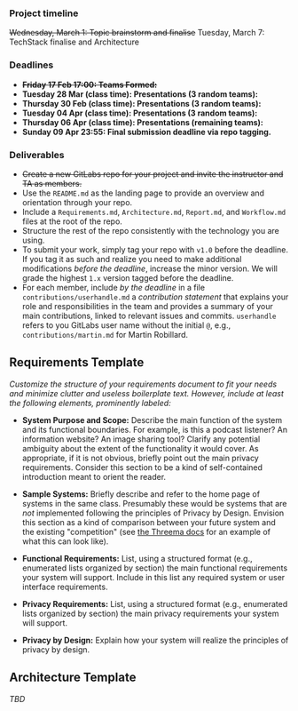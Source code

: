 ### Project timeline

~~Wednesday, March 1: Topic brainstorm and finalise~~
Tuesday, March 7: TechStack finalise and Architecture

### Deadlines

* ~~**Friday 17 Feb 17:00: Teams Formed:**~~
* **Tuesday 28 Mar (class time): Presentations (3 random teams):** 
* **Thursday 30 Feb (class time): Presentations (3 random teams):** 
* **Tuesday 04 Apr (class time): Presentations (3 random teams):** 
* **Thursday 06 Apr (class time): Presentations (remaining teams):** 
* **Sunday 09 Apr 23:55: Final submission deadline via repo tagging.**



### Deliverables

* ~~Create a new GitLabs repo for your project and invite the instructor and TA as members.~~ 
* Use the `README.md` as the landing page to provide an overview and orientation through your repo.
* Include a `Requirements.md`, `Architecture.md`, `Report.md`, and `Workflow.md` files at the root of the repo.
* Structure the rest of the repo consistently with the technology you are using.
* To submit your work, simply tag your repo with `v1.0` before the deadline. If you tag it as such and realize you need to make additional modifications _before the deadline_, increase the minor version. We will grade the highest `1.x` version tagged before the deadline.
* For each member, include _by the deadline_ in a file `contributions/userhandle.md` a _contribution statement_ that explains your role and responsibilities in the team and provides a summary of your main contributions, linked to relevant issues and commits. `userhandle` refers to you GitLabs user name without the initial `@`, e.g., `contributions/martin.md` for Martin Robillard. 

## Requirements Template

_Customize the structure of your requirements document to fit your needs and minimize clutter and useless boilerplate text. However, include at least the following elements, prominently labeled:_

* **System Purpose and Scope:** Describe the main function of the system and its functional boundaries. For example, is this a podcast listener? An information website? An image sharing tool? Clarify any potential ambiguity about the extent of the functionality it would cover. As appropriate, if it is not obvious, briefly point out the main privacy requirements. Consider this section to be a kind of self-contained introduction meant to orient the reader.

* **Sample Systems:** Briefly describe and refer to the home page of systems in the same class. Presumably these would be systems that are _not_ implemented following the principles of Privacy by Design. Envision this section as a kind of comparison between your future system and the existing "competition" (see [the Threema docs](https://threema.ch/en/messenger-comparison) for an example of what this can look like).

* **Functional Requirements:** List, using a structured format (e.g., enumerated lists organized by section) the main functional requirements your system will support. Include in this list any required system or user interface requirements.

* **Privacy Requirements:** List, using a structured format (e.g., enumerated lists organized by section) the main privacy requirements your system will support. 

* **Privacy by Design:** Explain how your system will realize the principles of privacy by design.

## Architecture Template

_TBD_
